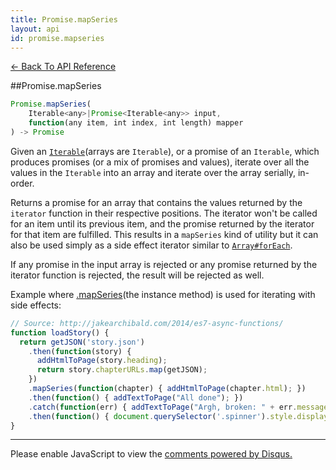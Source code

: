 ```yaml
---
title: Promise.mapSeries
layout: api
id: promise.mapseries
---
```


[← Back To API Reference](/docs/api-reference.html)
<div class="api-code-section"><markdown>
##Promise.mapSeries

```js
Promise.mapSeries(
    Iterable<any>|Promise<Iterable<any>> input,
    function(any item, int index, int length) mapper
) -> Promise
```

Given an [`Iterable`](https://developer.mozilla.org/en-US/docs/Web/JavaScript/Reference/Iteration_protocols)\(arrays are `Iterable`\), or a promise of an `Iterable`, which produces promises (or a mix of promises and values), iterate over all the values in the `Iterable` into an array and iterate over the array serially, in-order.

Returns a promise for an array that contains the values returned by the `iterator` function in their respective positions. The iterator won't be called for an item until its previous item, and the promise returned by the iterator for that item are fulfilled. This results in a `mapSeries` kind of utility but it can also be used simply as a side effect iterator similar to [`Array#forEach`](https://developer.mozilla.org/en-US/docs/Web/JavaScript/Reference/Global_Objects/Array/forEach).

If any promise in the input array is rejected or any promise returned by the iterator function is rejected, the result will be rejected as well.

Example where [.mapSeries](.)\(the instance method\) is used for iterating with side effects:

```js
// Source: http://jakearchibald.com/2014/es7-async-functions/
function loadStory() {
  return getJSON('story.json')
    .then(function(story) {
      addHtmlToPage(story.heading);
      return story.chapterURLs.map(getJSON);
    })
    .mapSeries(function(chapter) { addHtmlToPage(chapter.html); })
    .then(function() { addTextToPage("All done"); })
    .catch(function(err) { addTextToPage("Argh, broken: " + err.message); })
    .then(function() { document.querySelector('.spinner').style.display = 'none'; });
}
```

<hr>
</markdown></div>

<div id="disqus_thread"></div>
<script type="text/javascript">
    var disqus_title = "Promise.mapSeries";
    var disqus_shortname = "bluebirdjs";
    var disqus_identifier = "disqus-id-promise.mapSeries";

    (function() {
        var dsq = document.createElement("script"); dsq.type = "text/javascript"; dsq.async = true;
        dsq.src = "//" + disqus_shortname + ".disqus.com/embed.js";
        (document.getElementsByTagName("head")[0] || document.getElementsByTagName("body")[0]).appendChild(dsq);
    })();
</script>
<noscript>Please enable JavaScript to view the <a href="https://disqus.com/?ref_noscript" rel="nofollow">comments powered by Disqus.</a></noscript>
